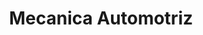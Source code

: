 ---
title: "Mecanica Automotriz"
url: /quito/mecanica-automotriz/
shop: reparación de automóviles
---